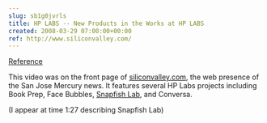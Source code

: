 ```yaml
---  
slug: sb1g0jvrls
title: HP LABS -- New Products in the Works at HP LABS
created: 2008-03-29 07:00:00+00:00
ref: http://www.siliconvalley.com/
---  
```

[Reference](http://www.siliconvalley.com/)
 
This video was on the front page of [siliconvalley.com](http://www.siliconvalley.com/), the web presence of the San Jose Mercury news.  It features several HP Labs projects including Book Prep, Face Bubbles, [Snapfish Lab](http://www.snapfishlab.com), and Conversa.


(I appear at time 1:27 describing Snapfish Lab)


